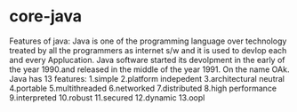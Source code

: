 # core-java
Features of java: 
Java is one of the programming language over technology treated by
all the programmers as internet s/w  and it is used to devlop each and every
Applucation.
Java software started its devolpment in the early of the year
1990.and released in the middle of the year 1991.
On the name OAk.
Java has 13 features:
1.simple
2.platform indepedent
3.architectural neutral
4.portable
5.multithreaded 
6.networked
7.distributed
8.high performance
9.interpreted
10.robust
11.secured
12.dynamic
13.oopl
